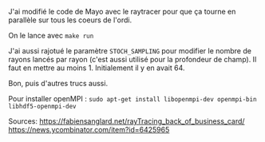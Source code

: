 J'ai modifié le code de Mayo avec le raytracer pour que ça tourne en parallèle sur tous les coeurs de l'ordi.

On le lance avec `make run`

J'ai aussi rajotué le paramètre `STOCH_SAMPLING` pour modifier le nombre de rayons lancés par rayon (c'est aussi utilisé pour la profondeur de champ). Il faut en mettre au moins 1. Initialement il y
en avait 64.

Bon, puis d'autres trucs aussi.

Pour installer openMPI : `sudo apt-get install libopenmpi-dev openmpi-bin libhdf5-openmpi-dev`

Sources:
https://fabiensanglard.net/rayTracing_back_of_business_card/
https://news.ycombinator.com/item?id=6425965
